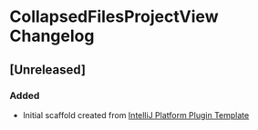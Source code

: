 <!-- Keep a Changelog guide -> https://keepachangelog.com -->

# CollapsedFilesProjectView Changelog

## [Unreleased]
### Added
- Initial scaffold created from [IntelliJ Platform Plugin Template](https://github.com/JetBrains/intellij-platform-plugin-template)
